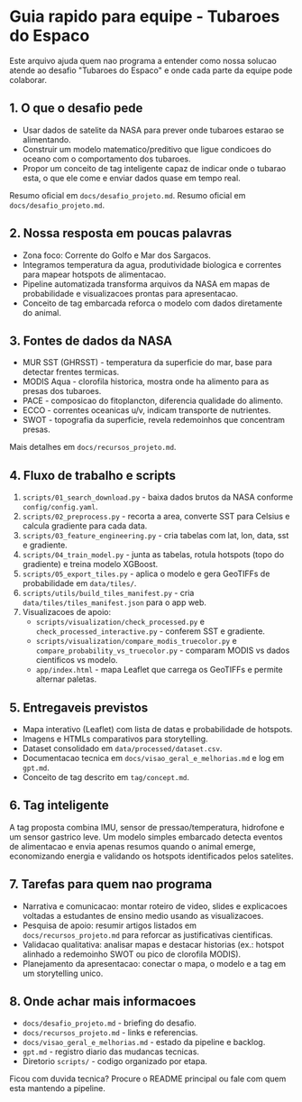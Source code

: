 # Guia rapido para equipe - Tubaroes do Espaco

Este arquivo ajuda quem nao programa a entender como nossa solucao atende ao desafio "Tubaroes do Espaco" e onde cada parte da equipe pode colaborar.

## 1. O que o desafio pede
- Usar dados de satelite da NASA para prever onde tubaroes estarao se alimentando.
- Construir um modelo matematico/preditivo que ligue condicoes do oceano com o comportamento dos tubaroes.
- Propor um conceito de tag inteligente capaz de indicar onde o tubarao esta, o que ele come e enviar dados quase em tempo real.

Resumo oficial em ``docs/desafio_projeto.md``.
Resumo oficial em `docs/desafio_projeto.md`.
## 2. Nossa resposta em poucas palavras
- Zona foco: Corrente do Golfo e Mar dos Sargacos.
- Integramos temperatura da agua, produtividade biologica e correntes para mapear hotspots de alimentacao.
- Pipeline automatizada transforma arquivos da NASA em mapas de probabilidade e visualizacoes prontas para apresentacao.
- Conceito de tag embarcada reforca o modelo com dados diretamente do animal.

## 3. Fontes de dados da NASA
- MUR SST (GHRSST) - temperatura da superficie do mar, base para detectar frentes termicas.
- MODIS Aqua - clorofila historica, mostra onde ha alimento para as presas dos tubaroes.
- PACE - composicao do fitoplancton, diferencia qualidade do alimento.
- ECCO - correntes oceanicas u/v, indicam transporte de nutrientes.
- SWOT - topografia da superficie, revela redemoinhos que concentram presas.

Mais detalhes em `docs/recursos_projeto.md`.

## 4. Fluxo de trabalho e scripts
1. `scripts/01_search_download.py` - baixa dados brutos da NASA conforme `config/config.yaml`.
2. `scripts/02_preprocess.py` - recorta a area, converte SST para Celsius e calcula gradiente para cada data.
3. `scripts/03_feature_engineering.py` - cria tabelas com lat, lon, data, sst e gradiente.
4. `scripts/04_train_model.py` - junta as tabelas, rotula hotspots (topo do gradiente) e treina modelo XGBoost.
5. `scripts/05_export_tiles.py` - aplica o modelo e gera GeoTIFFs de probabilidade em `data/tiles/`.
6. `scripts/utils/build_tiles_manifest.py` - cria `data/tiles/tiles_manifest.json` para o app web.
7. Visualizacoes de apoio:
   - `scripts/visualization/check_processed.py` e `check_processed_interactive.py` - conferem SST e gradiente.
   - `scripts/visualization/compare_modis_truecolor.py` e `compare_probability_vs_truecolor.py` - comparam MODIS vs dados cientificos vs modelo.
   - `app/index.html` - mapa Leaflet que carrega os GeoTIFFs e permite alternar paletas.

## 5. Entregaveis previstos
- Mapa interativo (Leaflet) com lista de datas e probabilidade de hotspots.
- Imagens e HTMLs comparativos para storytelling.
- Dataset consolidado em `data/processed/dataset.csv`.
- Documentacao tecnica em `docs/visao_geral_e_melhorias.md` e log em `gpt.md`.
- Conceito de tag descrito em `tag/concept.md`.

## 6. Tag inteligente
A tag proposta combina IMU, sensor de pressao/temperatura, hidrofone e um sensor gastrico leve. Um modelo simples embarcado detecta eventos de alimentacao e envia apenas resumos quando o animal emerge, economizando energia e validando os hotspots identificados pelos satelites.

## 7. Tarefas para quem nao programa
- Narrativa e comunicacao: montar roteiro de video, slides e explicacoes voltadas a estudantes de ensino medio usando as visualizacoes.
- Pesquisa de apoio: resumir artigos listados em `docs/recursos_projeto.md` para reforcar as justificativas cientificas.
- Validacao qualitativa: analisar mapas e destacar historias (ex.: hotspot alinhado a redemoinho SWOT ou pico de clorofila MODIS).
- Planejamento da apresentacao: conectar o mapa, o modelo e a tag em um storytelling unico.

## 8. Onde achar mais informacoes
- `docs/desafio_projeto.md` - briefing do desafio.
- `docs/recursos_projeto.md` - links e referencias.
- `docs/visao_geral_e_melhorias.md` - estado da pipeline e backlog.
- `gpt.md` - registro diario das mudancas tecnicas.
- Diretorio `scripts/` - codigo organizado por etapa.

Ficou com duvida tecnica? Procure o README principal ou fale com quem esta mantendo a pipeline.
